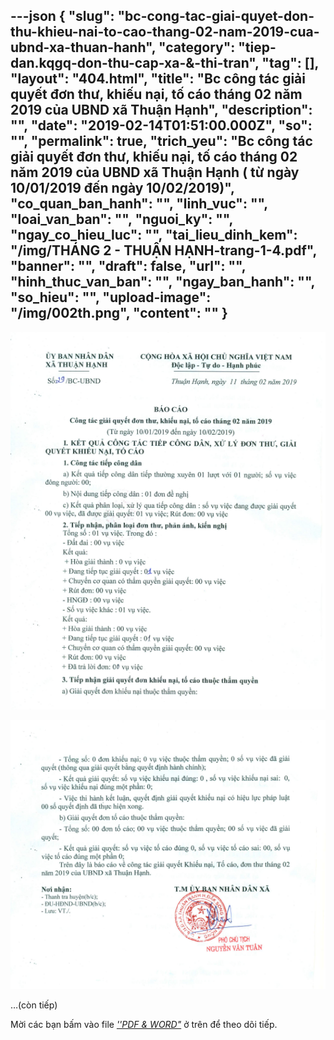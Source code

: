 ---json
{
    "slug": "bc-cong-tac-giai-quyet-don-thu-khieu-nai-to-cao-thang-02-nam-2019-cua-ubnd-xa-thuan-hanh",
    "category": "tiep-dan.kqgq-don-thu-cap-xa-&-thi-tran",
    "tag": [],
    "layout": "404.html",
    "title": "Bc công tác giải quyết đơn thư, khiếu nại, tố cáo tháng 02 năm 2019 của UBND xã Thuận Hạnh",
    "description": "",
    "date": "2019-02-14T01:51:00.000Z",
    "so": "",
    "permalink": true,
    "trich_yeu": "Bc công tác giải quyết đơn thư, khiếu nại, tố cáo tháng 02 năm 2019 của UBND xã Thuận Hạnh ( từ ngày 10/01/2019 đến ngày 10/02/2019)",
    "co_quan_ban_hanh": "",
    "linh_vuc": "",
    "loai_van_ban": "",
    "nguoi_ky": "",
    "ngay_co_hieu_luc": "",
    "tai_lieu_dinh_kem": "/img/THÁNG 2 - THUẬN HẠNH-trang-1-4.pdf",
    "banner": "",
    "draft": false,
    "url": "",
    "hinh_thuc_van_ban": "",
    "ngay_ban_hanh": "",
    "so_hieu": "",
    "upload-image": "/img/002th.png",
    "__content__": ""
}
---
<p><img alt="" src="/img/001th.png" /></p>

<p><img alt="" src="/img/002th.png" /></p>

<p>&hellip;(c&ograve;n tiếp)</p>

<p>Mời c&aacute;c bạn&nbsp;bấm v&agrave;o file&nbsp;<u><em>&#39;&#39;PDF &amp; WORD&quot;</em></u>&nbsp;ở tr&ecirc;n để theo d&otilde;i tiếp.</p>